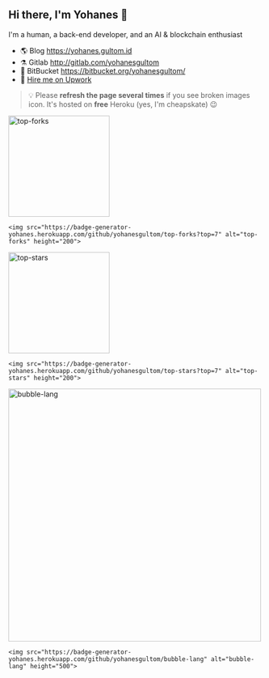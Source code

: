 ## Hi there, I'm Yohanes 👋

I'm a human, a back-end developer, and an AI & blockchain enthusiast

- 🌎 Blog https://yohanes.gultom.id
- ⚗️ Gitlab http://gitlab.com/yohanesgultom
- 🧺 BitBucket https://bitbucket.org/yohanesgultom/
- 💼 [Hire me on Upwork](https://www.upwork.com/o/profiles/users/~010ed570be4d0e9a57/)

> 💡 Please **refresh the page several times** if you see broken images icon. It's hosted on **free** Heroku (yes, I'm cheapskate) 😉

<img src="https://badge-generator-yohanes.herokuapp.com/github/yohanesgultom/top-forks?top=7" alt="top-forks" height="200">

```
<img src="https://badge-generator-yohanes.herokuapp.com/github/yohanesgultom/top-forks?top=7" alt="top-forks" height="200">
```

<img src="https://badge-generator-yohanes.herokuapp.com/github/yohanesgultom/top-stars?top=7" alt="top-stars" height="200">

```
<img src="https://badge-generator-yohanes.herokuapp.com/github/yohanesgultom/top-stars?top=7" alt="top-stars" height="200">
```

<img src="https://badge-generator-yohanes.herokuapp.com/github/yohanesgultom/bubble-lang" alt="bubble-lang" height="500">

```
<img src="https://badge-generator-yohanes.herokuapp.com/github/yohanesgultom/bubble-lang" alt="bubble-lang" height="500">
```
